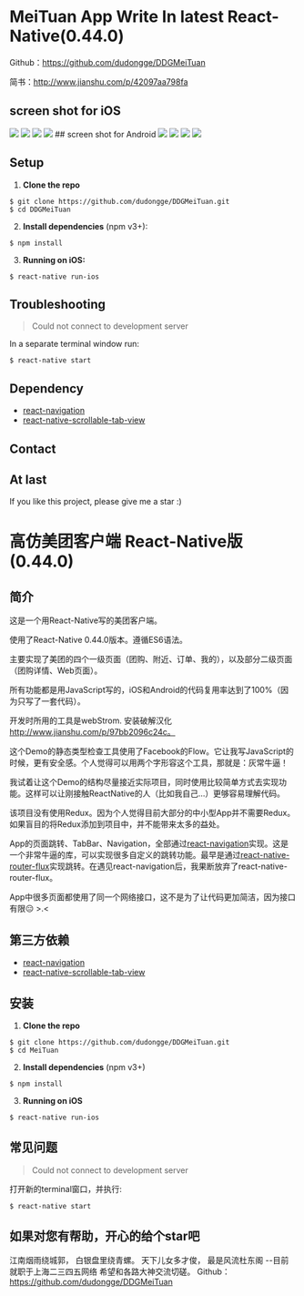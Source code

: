 # MeiTuan App Write In latest React-Native(0.44.0)

Github：https://github.com/dudongge/DDGMeiTuan

简书：http://www.jianshu.com/p/42097aa798fa


##  screen shot for iOS

<img src="https://github.com/dudongge/DDGMeiTuan/blob/master/screenshot/iOS_0.png">

<img src="https://github.com/dudongge/DDGMeiTuan/blob/master/screenshot/iOS_1.png">

<img src="https://github.com/dudongge/DDGMeiTuan/blob/master/screenshot/iOS_2.png">

<img src="https://github.com/dudongge/DDGMeiTuan/blob/master/screenshot/iOS_3.png">
## screen shot for Android

<img src="https://github.com/dudongge/DDGMeiTuan/blob/master/screenshot/Android_0.png">

<img src="https://github.com/dudongge/DDGMeiTuan/blob/master/screenshot/Android_1.png">

<img src="https://github.com/dudongge/DDGMeiTuan/blob/master/screenshot/Android_2.png">

<img src="https://github.com/dudongge/DDGMeiTuan/blob/master/screenshot/Android_3.png">

## Setup

1. **Clone the repo**

```
$ git clone https://github.com/dudongge/DDGMeiTuan.git
$ cd DDGMeiTuan
```

2. **Install dependencies** (npm v3+):

```
$ npm install
```


3. **Running on iOS:**

```
$ react-native run-ios
```

## Troubleshooting

> Could not connect to development server

In a separate terminal window run:

```
$ react-native start
```

## Dependency

* [react-navigation](https://github.com/react-community/react-navigation)
* [react-native-scrollable-tab-view](https://github.com/skv-headless/react-native-scrollable-tab-view)

## Contact


## At last

If you like this project, please give me a star  :)


# 高仿美团客户端 React-Native版(0.44.0)

## 简介


这是一个用React-Native写的美团客户端。

使用了React-Native 0.44.0版本。遵循ES6语法。

主要实现了美团的四个一级页面（团购、附近、订单、我的），以及部分二级页面（团购详情、Web页面）。

所有功能都是用JavaScript写的，iOS和Android的代码复用率达到了100%（因为只写了一套代码）。

开发时所用的工具是webStrom. 安装破解汉化 http://www.jianshu.com/p/97bb2096c24c。

这个Demo的静态类型检查工具使用了Facebook的Flow。它让我写JavaScript的时候，更有安全感。个人觉得可以用两个字形容这个工具，那就是：灰常牛逼！

我试着让这个Demo的结构尽量接近实际项目，同时使用比较简单方式去实现功能。这样可以让刚接触ReactNative的人（比如我自己...）更够容易理解代码。

该项目没有使用Redux。因为个人觉得目前大部分的中小型App并不需要Redux。如果盲目的将Redux添加到项目中，并不能带来太多的益处。


App的页面跳转、TabBar、Navigation，全部通过[react-navigation](https://github.com/react-community/react-navigation)实现。这是一个非常牛逼的库，可以实现很多自定义的跳转功能。最早是通过[react-native-router-flux](https://github.com/aksonov/react-native-router-flux)实现跳转。在遇见react-navigation后，我果断放弃了react-native-router-flux。

App中很多页面都使用了同一个网络接口，这不是为了让代码更加简洁，因为接口有限😑 >.<

## 第三方依赖

* [react-navigation](https://github.com/react-community/react-navigation)
* [react-native-scrollable-tab-view](https://github.com/skv-headless/react-native-scrollable-tab-view)

## 安装

1. **Clone the repo**

```
$ git clone https://github.com/dudongge/DDGMeiTuan.git
$ cd MeiTuan
```

2. **Install dependencies** (npm v3+)

```
$ npm install
```

3. **Running on iOS**

```
$ react-native run-ios
```

## 常见问题

> Could not connect to development server

打开新的terminal窗口，并执行:

```
$ react-native start
```



## 如果对您有帮助，开心的给个star吧
江南烟雨绕城郭，
白银盘里绕青螺。
天下儿女多才俊，
最是风流杜东阁
--目前就职于上海二三四五网络 希望和各路大神交流切磋。
Github：https://github.com/dudongge/DDGMeiTuan

